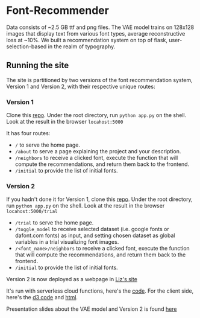 # Font-Recommender

Data consists of ~2.5 GB ttf and png files.  The VAE model trains on 128x128 images that display text from various font types, average reconstructive loss at ~10%. We built a recommendation system on top of flask, user-selection-based in the realm of typography.   


## Running the site

The site is partitioned by two versions of the font recommendation system, Version 1 and Version 2, with their respective unique routes:

### Version 1

Clone this [repo](https://github.com/DerpMind/font_recommender.git).  Under the root directory, run `python app.py` on the shell. Look at the result in the browser `locahost:5000` 

It has four routes:

- `/` to serve the home page.
- `/about` to serve a page explaining the project and your description.
- `/neighbors` to receive a clicked font, execute the function that will compute the recommendations, and return them back to the frontend.
- `/initial` to provide the list of initial fonts.


### Version 2

If you hadn't done it for Version 1, clone this [repo](https://github.com/DerpMind/font_recommender.git).  Under the root directory, run `python app.py` on the shell. Look at the result in the browser `locahost:5000/trial`


- `/trial` to serve the home page.
- `/toggle_model` to receive selected dataset (i.e. google fonts or dafont.com fonts) as input, and setting chosen dataset as global variables in a trial visualizing font images.
- `/<font_name>/neighbors` to receive a clicked font, execute the function that will compute the recommendations, and return them back to the frontend.
- `/initial` to provide the list of initial fonts.

Version 2 is now deployed as a webpage in [Liz's site](https://ekeleshian.github.io/visualizations.html)  

It's run with serverless cloud functions, here's the [code](https://github.com/ekeleshian/gcf_smartFont). For the client side, here's the [d3 code](https://github.com/ekeleshian/ekeleshian.github.io/blob/developed/static/new_viz.js) and [html](https://github.com/ekeleshian/ekeleshian.github.io/blob/developed/static/visualizations.html).

Presentation slides about the VAE model and Version 2 is found [here](https://docs.google.com/presentation/d/1oWmacOUspKoZ1noWW_25h4o8gx4xrnYLUepGBeQ1gRE/edit?usp=sharing)